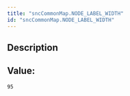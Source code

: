 ```yaml
---
title: "sncCommonMap.NODE_LABEL_WIDTH"
id: "sncCommonMap.NODE_LABEL_WIDTH"
---
```

## Description



## Value: 
```
95
```